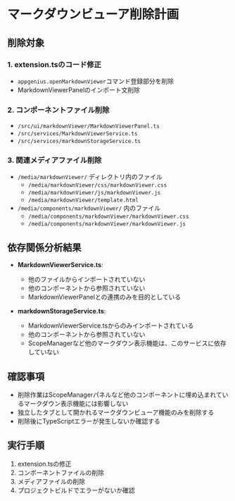 # マークダウンビューア削除計画

## 削除対象

### 1. extension.tsのコード修正
- `appgenius.openMarkdownViewer`コマンド登録部分を削除
- MarkdownViewerPanelのインポート文削除

### 2. コンポーネントファイル削除
- `/src/ui/markdownViewer/MarkdownViewerPanel.ts`
- `/src/services/MarkdownViewerService.ts`
- `/src/services/markdownStorageService.ts`

### 3. 関連メディアファイル削除
- `/media/markdownViewer/` ディレクトリ内のファイル
  - `/media/markdownViewer/css/markdownViewer.css`
  - `/media/markdownViewer/js/markdownViewer.js`
  - `/media/markdownViewer/template.html`
- `/media/components/markdownViewer/` 内のファイル
  - `/media/components/markdownViewer/markdownViewer.css`
  - `/media/components/markdownViewer/markdownViewer.js`

## 依存関係分析結果
- **MarkdownViewerService.ts**:
  - 他のファイルからインポートされていない
  - 他のコンポーネントから参照されていない
  - MarkdownViewerPanelとの連携のみを目的としている

- **markdownStorageService.ts**:
  - MarkdownViewerService.tsからのみインポートされている
  - 他のコンポーネントから参照されていない
  - ScopeManagerなど他のマークダウン表示機能は、このサービスに依存していない

## 確認事項
- 削除作業はScopeManagerパネルなど他のコンポーネントに埋め込まれているマークダウン表示機能には影響しない
- 独立したタブとして開かれるマークダウンビューア機能のみを削除する
- 削除後にTypeScriptエラーが発生しないか確認する

## 実行手順
1. extension.tsの修正
2. コンポーネントファイルの削除
3. メディアファイルの削除
4. プロジェクトビルドでエラーがないか確認